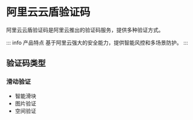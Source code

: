 # 阿里云云盾验证码

阿里云云盾验证码是阿里云推出的验证码服务，提供多种验证方式。

::: info 产品特点
基于阿里云强大的安全能力，提供智能风控和多场景防护。
:::

## 验证码类型

### 滑动验证
- 智能滑块
- 图片验证
- 空间验证 